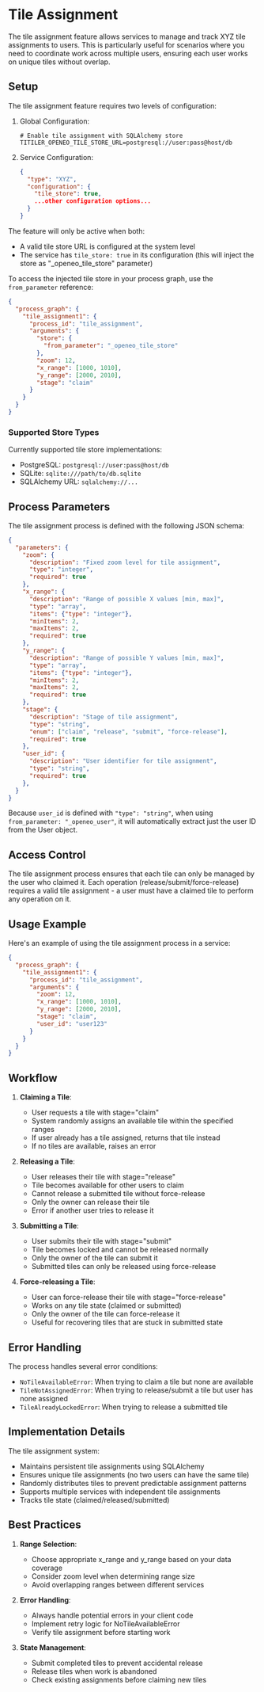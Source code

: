 # Tile Assignment

The tile assignment feature allows services to manage and track XYZ tile assignments to users. This is particularly useful for scenarios where you need to coordinate work across multiple users, ensuring each user works on unique tiles without overlap.

## Setup

The tile assignment feature requires two levels of configuration:

1. Global Configuration:
   ```env
   # Enable tile assignment with SQLAlchemy store
   TITILER_OPENEO_TILE_STORE_URL=postgresql://user:pass@host/db
   ```

2. Service Configuration:
   ```json
   {
     "type": "XYZ",
     "configuration": {
       "tile_store": true,
       ...other configuration options...
     }
   }
   ```

The feature will only be active when both:
- A valid tile store URL is configured at the system level
- The service has `tile_store: true` in its configuration (this will inject the store as "_openeo_tile_store" parameter)

To access the injected tile store in your process graph, use the `from_parameter` reference:

```json
{
  "process_graph": {
    "tile_assignment1": {
      "process_id": "tile_assignment",
      "arguments": {
        "store": {
          "from_parameter": "_openeo_tile_store"
        },
        "zoom": 12,
        "x_range": [1000, 1010],
        "y_range": [2000, 2010],
        "stage": "claim"
      }
    }
  }
}
```

### Supported Store Types
Currently supported tile store implementations:
- PostgreSQL: `postgresql://user:pass@host/db`
- SQLite: `sqlite:///path/to/db.sqlite`
- SQLAlchemy URL: `sqlalchemy://...`

## Process Parameters

The tile assignment process is defined with the following JSON schema:

```json
{
  "parameters": {
    "zoom": {
      "description": "Fixed zoom level for tile assignment",
      "type": "integer",
      "required": true
    },
    "x_range": {
      "description": "Range of possible X values [min, max]",
      "type": "array",
      "items": {"type": "integer"},
      "minItems": 2,
      "maxItems": 2,
      "required": true
    },
    "y_range": {
      "description": "Range of possible Y values [min, max]",
      "type": "array",
      "items": {"type": "integer"},
      "minItems": 2,
      "maxItems": 2,
      "required": true
    },
    "stage": {
      "description": "Stage of tile assignment",
      "type": "string",
      "enum": ["claim", "release", "submit", "force-release"],
      "required": true
    },
    "user_id": {
      "description": "User identifier for tile assignment",
      "type": "string",
      "required": true
    },
  }
}
```

Because `user_id` is defined with `"type": "string"`, when using `from_parameter: "_openeo_user"`, it will automatically extract just the user ID from the User object.

## Access Control

The tile assignment process ensures that each tile can only be managed by the user who claimed it. 
Each operation (release/submit/force-release) requires a valid tile assignment - a user must have 
a claimed tile to perform any operation on it.

## Usage Example

Here's an example of using the tile assignment process in a service:

```json
{
  "process_graph": {
    "tile_assignment1": {
      "process_id": "tile_assignment",
      "arguments": {
        "zoom": 12,
        "x_range": [1000, 1010],
        "y_range": [2000, 2010],
        "stage": "claim",
        "user_id": "user123"
      }
    }
  }
}
```

## Workflow

1. **Claiming a Tile**:
   - User requests a tile with stage="claim"
   - System randomly assigns an available tile within the specified ranges
   - If user already has a tile assigned, returns that tile instead
   - If no tiles are available, raises an error

2. **Releasing a Tile**:
   - User releases their tile with stage="release"
   - Tile becomes available for other users to claim
   - Cannot release a submitted tile without force-release
   - Only the owner can release their tile
   - Error if another user tries to release it

3. **Submitting a Tile**:
   - User submits their tile with stage="submit"
   - Tile becomes locked and cannot be released normally
   - Only the owner of the tile can submit it
   - Submitted tiles can only be released using force-release

4. **Force-releasing a Tile**:
   - User can force-release their tile with stage="force-release"
   - Works on any tile state (claimed or submitted)
   - Only the owner of the tile can force-release it
   - Useful for recovering tiles that are stuck in submitted state

## Error Handling

The process handles several error conditions:

- `NoTileAvailableError`: When trying to claim a tile but none are available
- `TileNotAssignedError`: When trying to release/submit a tile but user has none assigned
- `TileAlreadyLockedError`: When trying to release a submitted tile

## Implementation Details

The tile assignment system:
- Maintains persistent tile assignments using SQLAlchemy
- Ensures unique tile assignments (no two users can have the same tile)
- Randomly distributes tiles to prevent predictable assignment patterns
- Supports multiple services with independent tile assignments
- Tracks tile state (claimed/released/submitted)

## Best Practices

1. **Range Selection**:
   - Choose appropriate x_range and y_range based on your data coverage
   - Consider zoom level when determining range size
   - Avoid overlapping ranges between different services

2. **Error Handling**:
   - Always handle potential errors in your client code
   - Implement retry logic for NoTileAvailableError
   - Verify tile assignment before starting work

3. **State Management**:
   - Submit completed tiles to prevent accidental release
   - Release tiles when work is abandoned
   - Check existing assignments before claiming new tiles
